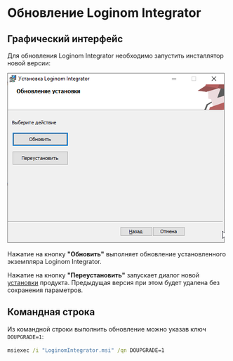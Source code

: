 # Обновление Loginom Integrator

## Графический интерфейс

Для обновления Loginom Integrator необходимо запустить инсталлятор новой версии:

![](../images/integrator_msi_upgrade.png)

Нажатие на кнопку **"Обновить"** выполняет обновление установленного экземпляра Loginom Integrator.

Нажатие на кнопку **"Переустановить"** запускает диалог новой [установки](./setup.md) продукта. Предыдущая версия при этом будет удалена без сохранения параметров.

## Командная строка

Из командной строки выполнить обновление можно указав ключ `DOUPGRADE=1`:

```cmd
msiexec /i "LoginomIntegrator.msi" /qn DOUPGRADE=1
```
